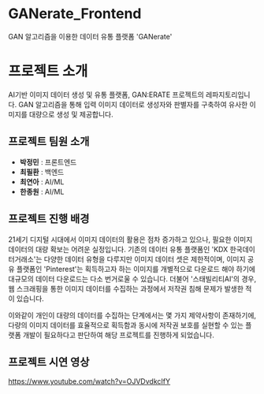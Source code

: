 # GANerate_Frontend
GAN 알고리즘을 이용한 데이터 유통 플랫폼 'GANerate'


# 프로젝트 소개
AI기반 이미지 데이터 생성 및 유통 플랫폼, GAN:ERATE 프로젝트의 레파지토리입니다. 
GAN 알고리즘을 통해 입력 이미지 데이터로 생성자와 판별자를 구축하여 유사한 이미지를 대량으로 생성 및 제공합니다.

## 프로젝트 팀원 소개

- **박정민** : 프론트엔드
- **최필환** : 백엔드
- **최연아** : AI/ML
- **한종원** : AI/ML

## 프로젝트 진행 배경
21세기 디지털 시대에서 이미지 데이터의 활용은 점차 증가하고 있으나, 필요한 이미지 데이터의 대량 확보는 어려운 실정입니다.
기존의 데이터 유통 플랫폼인 'KDX 한국데이터거래소'는 다양한 데이터 유형을 다루지만 이미지 데이터 셋은 제한적이며, 
이미지 공유 플랫폼인 'Pinterest'는 획득하고자 하는 이미지를 개별적으로 다운로드 해야 하기에 대규모의 데이터 다운로드는 다소 번거로울 수 있습니다.
더불어 '스태빌리티AI'의 경우, 웹 스크래핑을 통한 이미지 데이터를 수집하는 과정에서 저작권 침해 문제가 발생한 적이 있습니다. 

이와같이 개인이 대량의 데이터를 수집하는 단계에서는 몇 가지 제약사항이 존재하기에,
다량의 이미지 데이터를 효율적으로 획득함과 동시에 저작권 보호를 실현할 수 있는 플랫폼 개발이 필요하다고 판단하여 해당 프로젝트를 진행하게 되었습니다.

## 프로젝트 시연 영상
https://www.youtube.com/watch?v=OJVDvdkcIfY

